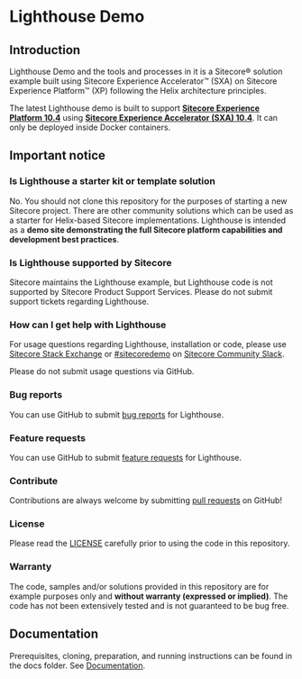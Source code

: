 # Lighthouse Demo

## Introduction

Lighthouse Demo and the tools and processes in it is a Sitecore&reg; solution example built using Sitecore Experience Accelerator&trade; (SXA) on Sitecore Experience Platform&trade; (XP) following the Helix architecture principles.

The latest Lighthouse demo is built to support **[Sitecore Experience Platform 10.4](https://dev.sitecore.net/Downloads/Sitecore_Experience_Platform/103/Sitecore_Experience_Platform_103.aspx)** using **[Sitecore Experience Accelerator (SXA) 10.4](https://dev.sitecore.net/Downloads/Sitecore_Experience_Accelerator/10x/Sitecore_Experience_Accelerator_1030.aspx)**. It can only be deployed inside Docker containers.

## Important notice

### Is Lighthouse a starter kit or template solution

No. You should not clone this repository for the purposes of starting a new Sitecore project. There are other community solutions which can be used as a starter for Helix-based Sitecore implementations. Lighthouse is intended as a **demo site demonstrating the full Sitecore platform capabilities and development best practices**.

### Is Lighthouse supported by Sitecore

Sitecore maintains the Lighthouse example, but Lighthouse code is not supported by Sitecore Product Support Services. Please do not submit support tickets regarding Lighthouse.

### How can I get help with Lighthouse

For usage questions regarding Lighthouse, installation or code, please use [Sitecore Stack Exchange](https://sitecore.stackexchange.com/) or [#sitecoredemo](https://sitecorechat.slack.com/messages/CASEB5M38) on [Sitecore Community Slack](https://sitecore.chat/).

Please do not submit usage questions via GitHub.

### Bug reports

You can use GitHub to submit [bug reports](https://github.com/Sitecore/Sitecore.Demo.Platform/issues/new?template=bug_report.md) for Lighthouse.

### Feature requests

You can use GitHub to submit [feature requests](https://github.com/Sitecore/Sitecore.Demo.Platform/issues/new?template=feature_request.md) for Lighthouse.

### Contribute

Contributions are always welcome by submitting [pull requests](https://github.com/Sitecore/Sitecore.Demo.Platform/pulls) on GitHub!

### License

Please read the [LICENSE](https://github.com/Sitecore/Sitecore.Demo.Platform/blob/main/LICENSE) carefully prior to using the code in this repository.

### Warranty

The code, samples and/or solutions provided in this repository are for example purposes only and **without warranty (expressed or implied)**. The code has not been extensively tested and is not guaranteed to be bug free.

## Documentation

Prerequisites, cloning, preparation, and running instructions can be found in the docs folder. See [Documentation](docs/Usage.md).
